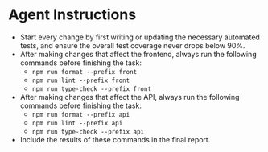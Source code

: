 # Agent Instructions

- Start every change by first writing or updating the necessary automated tests, and ensure the overall test coverage never drops below 90%.
- After making changes that affect the frontend, always run the following commands before finishing the task:
  - `npm run format --prefix front`
  - `npm run lint --prefix front`
  - `npm run type-check --prefix front`
- After making changes that affect the API, always run the following commands before finishing the task:
  - `npm run format --prefix api`
  - `npm run lint --prefix api`
  - `npm run type-check --prefix api`
- Include the results of these commands in the final report.
